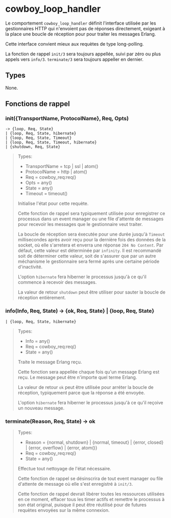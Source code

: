 cowboy_loop_handler
===================

Le comportement `cowboy_loop_handler` définit l'interface utilisée par 
les gestionnaires HTTP qui n'envoient pas de réponses directement, exigeant à 
la place une boucle de réception pour pour traiter les messages Erlang.

Cette interface convient mieux aux requètes de type long-polling.

La fonction de rappel `init/3` sera toujours appellée, suivi par zéro 
ou plus appels vers `info/3`. `terminate/3` sera toujours appeller en dernier.

Types
-----

None.

Fonctions de rappel
---------

### init({TransportName, ProtocolName}, Req, Opts)
	-> {loop, Req, State}
	| {loop, Req, State, hibernate}
	| {loop, Req, State, Timeout}
	| {loop, Req, State, Timeout, hibernate}
	| {shutdown, Req, State}

> Types:
>  *  TransportName = tcp | ssl | atom()
>  *  ProtocolName = http | atom()
>  *  Req = cowboy_req:req()
>  *  Opts = any()
>  *  State = any()
>  *  Timeout = timeout()
>
> Initialise l'état pour cette requète.
>
> Cette fonction de rappel sera typiquement utilisée pour enregistrer ce 
> processus dans un event manager ou une file d'attente de messages pour 
> recevoir les messages que le gestionnaire veut traiter.
>
> La boucle de réception sera éxecutée pour une durée jusqu'à `Timeout` 
> millisecondes après avoir reçu pour la dernière fois des données de la 
> socket, où elle s'arretera et enverra une réponse `204 No Content`.
> Par défaut, cette valeur est déterminée par `infinity`. Il est recommandé 
> soit de déterminer cette valeur, soit de s'assurer que par un autre 
> méchanisme le gestionnaire sera fermé après une certaine période 
> d'inactivité.
>
> L'option `hibernate` fera hiberner le processus jusqu'à ce qu'il commence 
> à recevoir des messages.
>
> La valeur de retour `shutdown` peut être utiliser pour sauter la boucle 
> de réception entièrement.

### info(Info, Req, State) -> {ok, Req, State} | {loop, Req, State}
	| {loop, Req, State, hibernate}

> Types:
>  *  Info = any()
>  *  Req = cowboy_req:req()
>  *  State = any()
>
> Traite le message Erlang reçu.
>
> Cette fonction sera appellée chaque fois qu'un message Erlang 
> est reçu. Le message peut être n'importe quel terme Erlang.
>
> La valeur de retour `ok` peut être utilisée pour arréter la boucle de 
> réception, typiquement parce que la réponse a été envoyée.
>
> L'option `hibernate` fera hiberner le processus jusqu'à ce qu'il reçoive  
> un nouveau message.

### terminate(Reason, Req, State) -> ok

> Types:
>  *  Reason = {normal, shutdown} | {normal, timeout} | {error, closed} | {error, overflow} | {error, atom()}
>  *  Req = cowboy_req:req()
>  *  State = any()
>
> Effectue tout nettoyage de l'état nécessaire.
>
> Cette fonction de rappel se désinscrira de tout event manager ou file 
> d'attente de message où elle s'est enregistré à `init/3`.
>
> Cette fonction de rappel devrait libérer toutes les ressources utilisées
> en ce moment, effacer tous les timer actifs et remettre le processus à son 
> état original, puisque il peut être réutilisé pour de futures requètes 
> envoyées sur la même connexion.
